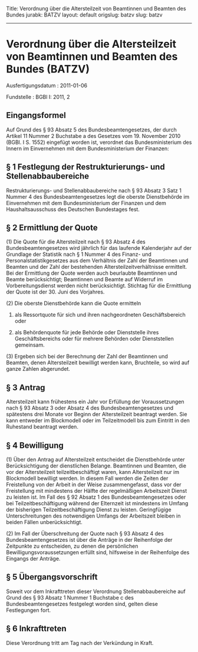 Title: Verordnung über die Altersteilzeit von Beamtinnen und Beamten des Bundes
jurabk: BATZV
layout: default
origslug: batzv
slug: batzv

---

# Verordnung über die Altersteilzeit von Beamtinnen und Beamten des Bundes (BATZV)

Ausfertigungsdatum
:   2011-01-06

Fundstelle
:   BGBl I: 2011, 2


## Eingangsformel

Auf Grund des § 93 Absatz 5 des Bundesbeamtengesetzes, der durch
Artikel 11 Nummer 2 Buchstabe a des Gesetzes vom 19. November 2010
(BGBl. I S. 1552) eingefügt worden ist, verordnet das
Bundesministerium des Innern im Einvernehmen mit dem Bundesministerium
der Finanzen:


## § 1 Festlegung der Restrukturierungs- und Stellenabbaubereiche

Restrukturierungs- und Stellenabbaubereiche nach § 93 Absatz 3 Satz 1
Nummer 4 des Bundesbeamtengesetzes legt die oberste Dienstbehörde im
Einvernehmen mit dem Bundesministerium der Finanzen und dem
Haushaltsausschuss des Deutschen Bundestages fest.


## § 2 Ermittlung der Quote

(1) Die Quote für die Altersteilzeit nach § 93 Absatz 4 des
Bundesbeamtengesetzes wird jährlich für das laufende Kalenderjahr auf
der Grundlage der Statistik nach § 1 Nummer 4 des Finanz- und
Personalstatistikgesetzes aus dem Verhältnis der Zahl der Beamtinnen
und Beamten und der Zahl der bestehenden Altersteilzeitverhältnisse
ermittelt. Bei der Ermittlung der Quote werden auch beurlaubte
Beamtinnen und Beamte berücksichtigt; Beamtinnen und Beamte auf
Widerruf im Vorbereitungsdienst werden nicht berücksichtigt. Stichtag
für die Ermittlung der Quote ist der 30. Juni des Vorjahres.

(2) Die oberste Dienstbehörde kann die Quote ermitteln

1.  als Ressortquote für sich und ihren nachgeordneten Geschäftsbereich
    oder


2.  als Behördenquote für jede Behörde oder Dienststelle ihres
    Geschäftsbereichs oder für mehrere Behörden oder Dienststellen
    gemeinsam.




(3) Ergeben sich bei der Berechnung der Zahl der Beamtinnen und
Beamten, denen Altersteilzeit bewilligt werden kann, Bruchteile, so
wird auf ganze Zahlen abgerundet.


## § 3 Antrag

Altersteilzeit kann frühestens ein Jahr vor Erfüllung der
Voraussetzungen nach § 93 Absatz 3 oder Absatz 4 des
Bundesbeamtengesetzes und spätestens drei Monate vor Beginn der
Altersteilzeit beantragt werden. Sie kann entweder im Blockmodell oder
im Teilzeitmodell bis zum Eintritt in den Ruhestand beantragt werden.


## § 4 Bewilligung

(1) Über den Antrag auf Altersteilzeit entscheidet die Dienstbehörde
unter Berücksichtigung der dienstlichen Belange. Beamtinnen und
Beamten, die vor der Altersteilzeit teilzeitbeschäftigt waren, kann
Altersteilzeit nur im Blockmodell bewilligt werden. In diesem Fall
werden die Zeiten der Freistellung von der Arbeit in der Weise
zusammengefasst, dass vor der Freistellung mit mindestens der Hälfte
der regelmäßigen Arbeitszeit Dienst zu leisten ist. Im Fall des § 92
Absatz 1 des Bundesbeamtengesetzes oder bei Teilzeitbeschäftigung
während der Elternzeit ist mindestens im Umfang der bisherigen
Teilzeitbeschäftigung Dienst zu leisten. Geringfügige
Unterschreitungen des notwendigen Umfangs der Arbeitszeit bleiben in
beiden Fällen unberücksichtigt.

(2) Im Fall der Überschreitung der Quote nach § 93 Absatz 4 des
Bundesbeamtengesetzes ist über die Anträge in der Reihenfolge der
Zeitpunkte zu entscheiden, zu denen die persönlichen
Bewilligungsvoraussetzungen erfüllt sind, hilfsweise in der
Reihenfolge des Eingangs der Anträge.


## § 5 Übergangsvorschrift

Soweit vor dem Inkrafttreten dieser Verordnung Stellenabbaubereiche
auf Grund des § 93 Absatz 1 Nummer 1 Buchstabe c des
Bundesbeamtengesetzes festgelegt worden sind, gelten diese
Festlegungen fort.


## § 6 Inkrafttreten

Diese Verordnung tritt am Tag nach der Verkündung in Kraft.

